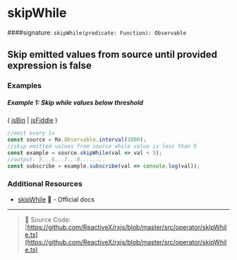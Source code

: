 # skipWhile
####signature: `skipWhile(predicate: Function): Observable`

## Skip emitted values from source until provided expression is false

### Examples

##### Example 1: Skip while values below threshold

( [jsBin](http://jsbin.com/bemikuleya/edit?js,console) | [jsFiddle](https://jsfiddle.net/btroncone/3ymfxb09/) )

```js
//emit every 1s
const source = Rx.Observable.interval(1000);
//skip emitted values from source while value is less than 5
const example = source.skipWhile(val => val < 5);
//output: 5...6...7...8........
const subscribe = example.subscribe(val => console.log(val));
```


### Additional Resources
* [skipWhile](http://reactivex.io/rxjs/class/es6/Observable.js~Observable.html#instance-method-skipWhile) :newspaper: - Official docs

---
> :file_folder: Source Code:  [https://github.com/ReactiveX/rxjs/blob/master/src/operator/skipWhile.ts](https://github.com/ReactiveX/rxjs/blob/master/src/operator/skipWhile.ts)
